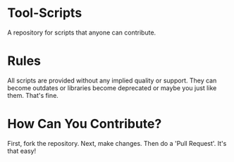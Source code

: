 # Tool-Scripts
A repository for scripts that anyone can contribute.

# Rules
All scripts are provided without any implied quality or support.  They can become outdates or libraries become deprecated or maybe you just like them.  That's fine.

# How Can You Contribute?

First, fork the repository.  Next, make changes.  Then do a 'Pull Request'.  It's that easy!

